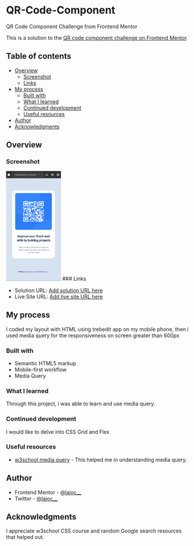 # QR-Code-Component
QR Code Component Challenge from Frontend Mentor

This is a solution to the [QR code component challenge on Frontend Mentor](https://www.frontendmentor.io/challenges/qr-code-component-iux_sIO_H). 

## Table of contents

- [Overview](#overview)
  - [Screenshot](#screenshot)
  - [Links](#links)
- [My process](#my-process)
  - [Built with](#built-with)
  - [What I learned](#what-i-learned)
  - [Continued development](#continued-development)
  - [Useful resources](#useful-resources)
- [Author](#author)
- [Acknowledgments](#acknowledgments)

## Overview

### Screenshot

<img src="images/screenshot.png" width="150">
### Links

- Solution URL: [Add solution URL here](https://your-solution-url.com)
- Live Site URL: [Add live site URL here](https://your-live-site-url.com)

## My process

I coded my layout with HTML using trebedit app on my mobile phone, then i used media query for the responsiveness on screen greater than 600px

### Built with

- Semantic HTML5 markup
- Mobile-first workflow
- Media Query

### What I learned

Through this project, i was able to learn and use media query.

### Continued development

I would like to delve into CSS Grid and Flex

### Useful resources

- [w3school media query](https://www.w3school.com) - This helped me in understanding media query.

## Author

- Frontend Mentor - [@lajoc__](https://www.frontendmentor.io/profile/lajoc__)
- Twitter - [@lajoc__](https://www.twitter.com/lajoc__)

## Acknowledgments

I appreciate w3school CSS course and random Google search resources that helped out.
